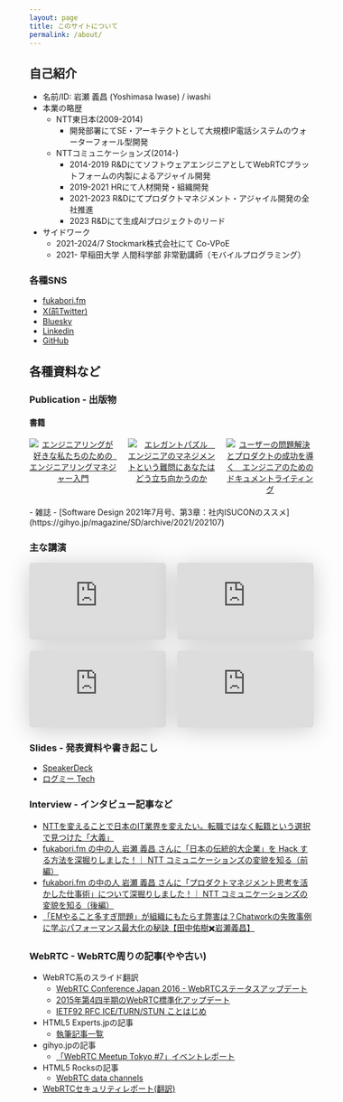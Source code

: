 ```yaml
---
layout: page
title: このサイトについて
permalink: /about/
---
```


## 自己紹介

- 名前/ID: 岩瀬 義昌 (Yoshimasa Iwase) / iwashi
- 本業の略歴
	- NTT東日本(2009-2014)
		- 開発部署にてSE・アーキテクトとして大規模IP電話システムのウォーターフォール型開発
	- NTTコミュニケーションズ(2014-)
		- 2014-2019 R&DにてソフトウェアエンジニアとしてWebRTCプラットフォームの内製によるアジャイル開発
		- 2019-2021 HRにて人材開発・組織開発
		- 2021-2023 R&Dにてプロダクトマネジメント・アジャイル開発の全社推進
		- 2023 R&Dにて生成AIプロジェクトのリード
- サイドワーク
	- 2021-2024/7 Stockmark株式会社にて Co-VPoE
	- 2021- 早稲田大学 人間科学部 非常勤講師（モバイルプログラミング）

### 各種SNS

- [fukabori.fm](https://fukabori.fm/)
- [X(前Twitter)](https://twitter.com/iwashi86)
- [Bluesky](https://bsky.app/profile/iwashi86.bsky.social)
- [Linkedin](http://jp.linkedin.com/pub/yoshimasa-iwase/a0/2a7/576)
- [GitHub](https://github.com/iwashi)

## 各種資料など

### Publication - 出版物

#### 書籍

<div style="display: flex; gap: 20px; margin-bottom: 20px;">
  <div style="flex: 1; text-align: center;">
    <a href="https://amzn.to/45QyIEV">
      <img src="{{ site.baseurl }}/assets/images/em_fortherestofus.jpg" alt="エンジニアリングが好きな私たちのための　エンジニアリングマネジャー入門" style="max-width: 100%; height: auto;">
    </a>
  </div>
  <div style="flex: 1; text-align: center;">
    <a href="https://amzn.to/4lAb04d">
      <img src="{{ site.baseurl }}/assets/images/elegantpuzzle.jpg" alt="エレガントパズル　エンジニアのマネジメントという難問にあなたはどう立ち向かうのか" style="max-width: 100%; height: auto;">
    </a>
  </div>
  <div style="flex: 1; text-align: center;">
    <a href="https://amzn.to/3mmgfvB">
      <img src="{{ site.baseurl }}/assets/images/documentwriting.jpg" alt="ユーザーの問題解決とプロダクトの成功を導く　エンジニアのためのドキュメントライティング" style="max-width: 100%; height: auto;">
    </a>
  </div>
</div>
- 雑誌
	- [Software Design 2021年7月号、第3章：社内ISUCONのススメ](https://gihyo.jp/magazine/SD/archive/2021/202107)

### 主な講演

<div style="display: flex; gap: 20px; margin-bottom: 20px;">
  <div style="flex: 1;">
    <iframe class="speakerdeck-iframe" frameborder="0" src="https://speakerdeck.com/player/7a1a376900894d18b4f152dd319aedb6" title="n=1の経験が紡ぐエンジニアリングマネジメントの可能性 / The Possibilities of Engineering Management from n=1 Experiences" allowfullscreen="true" style="border: 0px; background: padding-box padding-box rgba(0, 0, 0, 0.1); margin: 0px; padding: 0px; border-radius: 6px; box-shadow: rgba(0, 0, 0, 0.2) 0px 5px 40px; width: 100%; height: auto; aspect-ratio: 560 / 314;" data-ratio="1.78343949044586"></iframe>
  </div>
  <div style="flex: 1;">
    <iframe class="speakerdeck-iframe" frameborder="0" src="https://speakerdeck.com/player/912aa9988dd5499995c96f8cb8f1b389" title="なぜ変化を起こすのが難しいのか？ - 数年以上にわたって難しさに向き合い・考え取り組んできたこと / The reason why changing organization is so hard - What I thought and faced for more than several years" allowfullscreen="true" style="border: 0px; background: padding-box padding-box rgba(0, 0, 0, 0.1); margin: 0px; padding: 0px; border-radius: 6px; box-shadow: rgba(0, 0, 0, 0.2) 0px 5px 40px; width: 100%; height: auto; aspect-ratio: 560 / 314;" data-ratio="1.78343949044586"></iframe>
  </div>
</div>
<div style="display: flex; gap: 20px; margin-bottom: 20px;">
  <div style="flex: 1;">
    <iframe class="speakerdeck-iframe" frameborder="0" src="https://speakerdeck.com/player/c342766130794979930ffa955f9fe32d" title="Effective Remote Working" allowfullscreen="true" style="border: 0px; background: padding-box padding-box rgba(0, 0, 0, 0.1); margin: 0px; padding: 0px; border-radius: 6px; box-shadow: rgba(0, 0, 0, 0.2) 0px 5px 40px; width: 100%; height: auto; aspect-ratio: 560 / 315;" data-ratio="1.7777777777777777"></iframe>
  </div>
  <div style="flex: 1;">
    <iframe class="speakerdeck-iframe" frameborder="0" src="https://speakerdeck.com/player/3d2330ef26a146e8b023950a555ecc83" title="ベロシティを高く保つ仕事のすすめ方 / Maintaining a High Velocity as Productivity Hacks" allowfullscreen="true" style="border: 0px; background: padding-box padding-box rgba(0, 0, 0, 0.1); margin: 0px; padding: 0px; border-radius: 6px; box-shadow: rgba(0, 0, 0, 0.2) 0px 5px 40px; width: 100%; height: auto; aspect-ratio: 560 / 315;" data-ratio="1.7777777777777777"></iframe>
  </div>
</div>

### Slides - 発表資料や書き起こし

- [SpeakerDeck](https://speakerdeck.com/iwashi86)
- [ログミー Tech](https://logmi.jp/persons/6000)


### Interview - インタビュー記事など

- [NTTを変えることで日本のIT業界を変えたい。転職ではなく転籍という選択で見つけた「大義」](https://findy-code.io/engineer-lab/ntt-iwashi)
- [fukabori.fm の中の人 岩瀬 義昌 さんに「日本の伝統的大企業」を Hack する方法を深掘りしました！｜ NTT コミュニケーションズの変貌を知る（前編）](https://www.seplus.jp/dokushuzemi/blog/2022/07/interview_with_iwashi_about_how2change_nttcom_1.html)
- [fukabori.fm の中の人 岩瀬 義昌 さんに「プロダクトマネジメント思考を活かした仕事術」について深掘りしました！｜ NTT コミュニケーションズの変貌を知る（後編）](https://www.seplus.jp/dokushuzemi/blog/2022/07/interview_with_iwashi_about_how2change_nttcom_2.html)
- [「EMやること多すぎ問題」が組織にもたらす弊害は？Chatworkの失敗事例に学ぶパフォーマンス最大化の秘訣【田中佑樹✖️岩瀬義昌】](https://type.jp/et/feature/20815/)

### WebRTC - WebRTC周りの記事(やや古い)

- WebRTC系のスライド翻訳
  - [WebRTC Conference Japan 2016 - WebRTCステータスアップデート](https://docs.google.com/presentation/d/1Z44qq92kMnqweDoqiPw1ro84TdTVeCiwFrmIy8N_pKI/edit#slide=id.g1193d3ae62_2_73)
  - [2015年第4四半期のWebRTC標準化アップデート](http://www.slideshare.net/iwashi86/2015-4-webrtc)
  - [IETF92 RFC ICE/TURN/STUN ことはじめ](https://docs.google.com/presentation/d/1A1gY5v3tW0oAkGUUSQQI7s1K8FW9eyyAJwsN5M0v1kI/edit#slide=id.g75ff32a71_2_78)
- HTML5 Experts.jpの記事
  - [執筆記事一覧](http://html5experts.jp/iwase/)
- gihyo.jpの記事
  - [「WebRTC Meetup Tokyo #7」イベントレポート](http://gihyo.jp/news/report/2015/03/2401)
- HTML5 Rocksの記事
  - [WebRTC data channels](http://www.html5rocks.com/ja/tutorials/webrtc/datachannels/)
- [WebRTCセキュリティレポート(翻訳)](http://webrtc-security.github.io/report_ja/)
